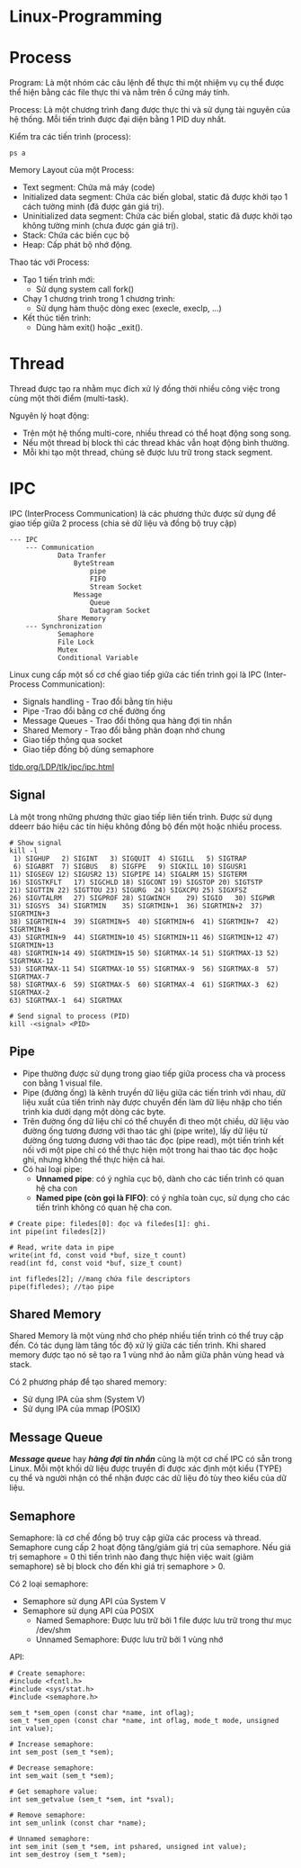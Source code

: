 # Linux-Programming

# Process

Program: Là một nhóm các câu lệnh để thực thi một nhiệm vụ cụ thể được thể hiện bằng các file thực thi và nằm trên ổ cứng máy tính.

Process: Là một chương trình đang được thực thi và sử dụng tài nguyên của hệ thống. Mỗi tiến trình được đại diện bằng 1 PID duy nhất.

Kiểm tra các tiến trình (process):

```
ps a
```

Memory Layout của một Process:

- Text segment: Chứa mã máy (code)
- Initialized data segment: Chứa các biến global, static đã được khởi tạo 1 cách tường minh (đã được gán giá trị).
- Uninitialized data segment: Chứa các biến global, static đã được khởi tạo không tường minh (chưa được gán giá trị).
- Stack: Chứa các biến cục bộ
- Heap: Cấp phát bộ nhớ động.

Thao tác với Process:

- Tạo 1 tiến trình mới:
    - Sử dụng system call fork()
- Chạy 1 chương trình trong 1 chương trình:
    - Sử dụng hàm thuộc dòng exec (execle, execlp, …)
- Kết thúc tiến trình:
    - Dùng hàm exit() hoặc _exit().

# Thread

Thread được tạo ra nhằm mục đích xử lý đồng thời nhiều công việc trong cùng một thời điểm (multi-task).

Nguyên lý hoạt động:

- Trên một hệ thống multi-core, nhiều thread có thể hoạt động song song.
- Nếu một thread bị block thì các thread khác vẫn hoạt động bình thường.
- Mỗi khi tạo một thread, chúng sẽ được lưu trữ trong stack segment.

# IPC

IPC (InterProcess Communication) là các phương thức được sử dụng để giao tiếp giữa 2 process (chia sẻ dữ liệu và đồng bộ truy cập)

```
--- IPC
    --- Communication
            Data Tranfer
                ByteStream
                    pipe
                    FIFO
                    Stream Socket
                Message
                    Queue
                    Datagram Socket
            Share Memory
    --- Synchronization
            Semaphore
            File Lock
            Mutex
            Conditional Variable
```

Linux cung cấp một số cơ chế giao tiếp giữa các tiến trình gọi là IPC (Inter-Process Communication):

- Signals handling - Trao đổi bằng tín hiệu
- Pipe -Trao đổi bằng cơ chế đường ống
- Message Queues - Trao đổi thông qua hàng đợi tin nhắn
- Shared Memory - Trao đổi bằng phân đoạn nhớ chung
- Giao tiếp thông qua socket
- Giao tiếp đồng bộ dùng semaphore

[tldp.org/LDP/tlk/ipc/ipc.html](https://tldp.org/LDP/tlk/ipc/ipc.html)

## Signal

Là một trong những phương thức giao tiếp liên tiến trình. Được sử dụng ddeerr báo hiệu các tín hiệu không đồng bộ đến một hoặc nhiều process.

```
# Show signal
kill -l
 1) SIGHUP	 2) SIGINT	 3) SIGQUIT	 4) SIGILL	 5) SIGTRAP
 6) SIGABRT	 7) SIGBUS	 8) SIGFPE	 9) SIGKILL	10) SIGUSR1
11) SIGSEGV	12) SIGUSR2	13) SIGPIPE	14) SIGALRM	15) SIGTERM
16) SIGSTKFLT	17) SIGCHLD	18) SIGCONT	19) SIGSTOP	20) SIGTSTP
21) SIGTTIN	22) SIGTTOU	23) SIGURG	24) SIGXCPU	25) SIGXFSZ
26) SIGVTALRM	27) SIGPROF	28) SIGWINCH	29) SIGIO	30) SIGPWR
31) SIGSYS	34) SIGRTMIN	35) SIGRTMIN+1	36) SIGRTMIN+2	37) SIGRTMIN+3
38) SIGRTMIN+4	39) SIGRTMIN+5	40) SIGRTMIN+6	41) SIGRTMIN+7	42) SIGRTMIN+8
43) SIGRTMIN+9	44) SIGRTMIN+10	45) SIGRTMIN+11	46) SIGRTMIN+12	47) SIGRTMIN+13
48) SIGRTMIN+14	49) SIGRTMIN+15	50) SIGRTMAX-14	51) SIGRTMAX-13	52) SIGRTMAX-12
53) SIGRTMAX-11	54) SIGRTMAX-10	55) SIGRTMAX-9	56) SIGRTMAX-8	57) SIGRTMAX-7
58) SIGRTMAX-6	59) SIGRTMAX-5	60) SIGRTMAX-4	61) SIGRTMAX-3	62) SIGRTMAX-2
63) SIGRTMAX-1	64) SIGRTMAX

# Send signal to process (PID)
kill -<signal> <PID>
```

## Pipe

- Pipe thường được sử dụng trong giao tiếp giữa process cha và process con bằng 1 visual file.
- Pipe (đường ống) là kênh truyền dữ liệu giữa các tiến trình với nhau, dữ liệu xuất của tiến trình này được chuyển đến làm dữ liệu nhập cho tiến trình kia dưới dạng một dòng các byte.
- Trên đường ống dữ liệu chỉ có thể chuyển đi theo một chiều, dữ liệu vào đường ống tương đương với thao tác ghi (pipe write), lấy dữ liệu từ đường ống tương đương với thao tác đọc (pipe read), một tiến trình kết nối với một pipe chỉ có thể thực hiện một trong hai thao tác đọc hoặc ghi, nhưng không thể thực hiện cả hai.
- Có hai loại pipe:
    - **Unnamed pipe**: có ý nghĩa cục bộ, dành cho các tiến trình có quan hệ cha con
    - **Named pipe (còn gọi là FIFO)**: có ý nghĩa toàn cục, sử dụng cho các tiến trình không có quan hệ cha con.

```
# Create pipe: filedes[0]: đọc và filedes[1]: ghi.
int pipe(int filedes[2])

# Read, write data in pipe
write(int fd, const void *buf, size_t count)
read(int fd, const void *buf, size_t count)

int fifledes[2]; //mang chứa file descriptors
pipe(fifledes); //tạo pipe
```

## Shared Memory

Shared Memory là một vùng nhớ cho phép nhiều tiến trình có thể truy cập đến. Có tác dụng làm tăng tốc độ xử lý giữa các tiến trình. Khi shared memory được tạo nó sẽ tạo ra 1 vùng nhớ ảo nằm giữa phân vùng head và stack.

Có 2 phương pháp để tạo shared memory:

- Sử dụng IPA của shm (System V)
- Sử dụng IPA của mmap (POSIX)

## Message Queue

***Message queue*** hay ***hàng đợi tin nhắn*** cũng là một cơ chế IPC có sẵn trong Linux. Mỗi một khối dữ liệu được truyền đi được xác định một kiểu (TYPE) cụ thể và người nhận có thể nhận được các dữ liệu đó tùy theo kiểu của dữ liệu. 

## Semaphore

Semaphore: là cơ chế đồng bộ truy cập giữa các process và thread. Semaphore cung cấp 2 hoạt động tăng/giảm giá trị của semaphore. Nếu giá trị semaphore = 0 thì tiến trình nào đang thực hiện việc wait (giảm semaphore) sẽ bị block cho đến khi giá trị semaphore > 0.

Có 2 loại semaphore:

- Semaphore sử dụng API của System V
- Semaphore sử dụng API của POSIX
    - Named Semaphore: Được lưu trữ bởi 1 file được lưu trữ trong thư mục /dev/shm
    - Unnamed Semaphore: Được lưu trữ bởi 1 vùng nhớ

API:

```
# Create semaphore:
#include <fcntl.h>
#include <sys/stat.h>
#include <semaphore.h>

sem_t *sem_open (const char *name, int oflag);
sem_t *sem_open (const char *name, int oflag, mode_t mode, unsigned int value);

# Increase semaphore:
int sem_post (sem_t *sem);

# Decrease semaphore:
int sem_wait (sem_t *sem);

# Get semaphore value:
int sem_getvalue (sem_t *sem, int *sval);

# Remove semaphore:
int sem_unlink (const char *name);

# Unnamed semaphore:
int sem_init (sem_t *sem, int pshared, unsigned int value);
int sem_destroy (sem_t *sem);
```
